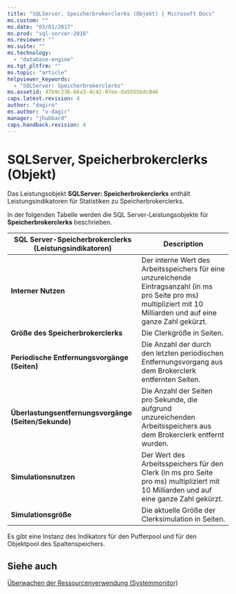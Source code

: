 ```yaml
---
title: "SQLServer, Speicherbrokerclerks (Objekt) | Microsoft Docs"
ms.custom: ""
ms.date: "03/01/2017"
ms.prod: "sql-server-2016"
ms.reviewer: ""
ms.suite: ""
ms.technology: 
  - "database-engine"
ms.tgt_pltfrm: ""
ms.topic: "article"
helpviewer_keywords: 
  - "SQLServer: Speicherbrokerclerks"
ms.assetid: 47b9c236-66a3-4c42-97ee-da5555bdc046
caps.latest.revision: 4
author: "dagiro"
ms.author: "v-dagir"
manager: "jhubbard"
caps.handback.revision: 4
---
```

# SQLServer, Speicherbrokerclerks (Objekt)
Das Leistungsobjekt **SQLServer: Speicherbrokerclerks** enthält Leistungsindikatoren für Statistiken zu Speicherbrokerclerks.

In der folgenden Tabelle werden die SQL Server-Leistungsobjekte für **Speicherbrokerclerks** beschrieben.

|**SQL Server-Speicherbrokerclerks (Leistungsindikatoren)**|Description|  
|-------------|-----------------|  
|**Interner Nutzen**|Der interne Wert des Arbeitsspeichers für eine unzureichende Eintragsanzahl (in ms pro Seite pro ms) multipliziert mit 10 Milliarden und auf eine ganze Zahl gekürzt.|
|**Größe des Speicherbrokerclerks**|Die Clerkgröße in Seiten.|
|**Periodische Entfernungsvorgänge (Seiten)**|Die Anzahl der durch den letzten periodischen Entfernungsvorgang aus dem Brokerclerk entfernten Seiten.|
|**Überlastungsentfernungsvorgänge (Seiten/Sekunde)**|Die Anzahl der Seiten pro Sekunde, die aufgrund unzureichenden Arbeitsspeichers aus dem Brokerclerk entfernt wurden.|
|**Simulationsnutzen**|Der Wert des Arbeitsspeichers für den Clerk (in ms pro Seite pro ms) multipliziert mit 10 Milliarden und auf eine ganze Zahl gekürzt.|
|**Simulationsgröße**|Die aktuelle Größe der Clerksimulation in Seiten.|

Es gibt eine Instanz des Indikators für den Pufferpool und für den Objektpool des Spaltenspeichers.

## Siehe auch  
[Überwachen der Ressourcenverwendung (Systemmonitor)](../../relational-databases/performance-monitor/monitor-resource-usage-system-monitor.md)